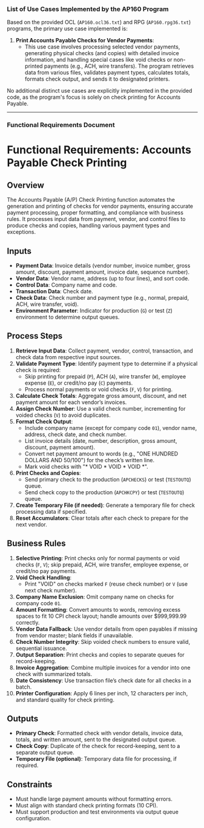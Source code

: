 ### List of Use Cases Implemented by the AP160 Program

Based on the provided OCL (`AP160.ocl36.txt`) and RPG (`AP160.rpg36.txt`) programs, the primary use case implemented is:

1. **Print Accounts Payable Checks for Vendor Payments**:
   - This use case involves processing selected vendor payments, generating physical checks (and copies) with detailed invoice information, and handling special cases like void checks or non-printed payments (e.g., ACH, wire transfers). The program retrieves data from various files, validates payment types, calculates totals, formats check output, and sends it to designated printers.

No additional distinct use cases are explicitly implemented in the provided code, as the program's focus is solely on check printing for Accounts Payable.

---

### Functional Requirements Document



# Functional Requirements: Accounts Payable Check Printing

## Overview
The Accounts Payable (A/P) Check Printing function automates the generation and printing of checks for vendor payments, ensuring accurate payment processing, proper formatting, and compliance with business rules. It processes input data from payment, vendor, and control files to produce checks and copies, handling various payment types and exceptions.

## Inputs
- **Payment Data**: Invoice details (vendor number, invoice number, gross amount, discount, payment amount, invoice date, sequence number).
- **Vendor Data**: Vendor name, address (up to four lines), and sort code.
- **Control Data**: Company name and code.
- **Transaction Data**: Check date.
- **Check Data**: Check number and payment type (e.g., normal, prepaid, ACH, wire transfer, void).
- **Environment Parameter**: Indicator for production (`G`) or test (`Z`) environment to determine output queues.

## Process Steps
1. **Retrieve Input Data**: Collect payment, vendor, control, transaction, and check data from respective input sources.
2. **Validate Payment Type**: Identify payment type to determine if a physical check is required:
   - Skip printing for prepaid (`P`), ACH (`A`), wire transfer (`W`), employee expense (`E`), or credit/no pay (`C`) payments.
   - Process normal payments or void checks (`F`, `V`) for printing.
3. **Calculate Check Totals**: Aggregate gross amount, discount, and net payment amount for each vendor’s invoices.
4. **Assign Check Number**: Use a valid check number, incrementing for voided checks (`V`) to avoid duplicates.
5. **Format Check Output**:
   - Include company name (except for company code `01`), vendor name, address, check date, and check number.
   - List invoice details (date, number, description, gross amount, discount, payment amount).
   - Convert net payment amount to words (e.g., "ONE HUNDRED DOLLARS AND 50/100") for the check’s written line.
   - Mark void checks with "* VOID * VOID * VOID *".
6. **Print Checks and Copies**:
   - Send primary check to the production (`APCHECKS`) or test (`TESTOUTQ`) queue.
   - Send check copy to the production (`APCHKCPY`) or test (`TESTOUTQ`) queue.
7. **Create Temporary File (if needed)**: Generate a temporary file for check processing data if specified.
8. **Reset Accumulators**: Clear totals after each check to prepare for the next vendor.

## Business Rules
1. **Selective Printing**: Print checks only for normal payments or void checks (`F`, `V`); skip prepaid, ACH, wire transfer, employee expense, or credit/no pay payments.
2. **Void Check Handling**:
   - Print "VOID" on checks marked `F` (reuse check number) or `V` (use next check number).
3. **Company Name Exclusion**: Omit company name on checks for company code `01`.
4. **Amount Formatting**: Convert amounts to words, removing excess spaces to fit 10 CPI check layout; handle amounts over $999,999.99 correctly.
5. **Vendor Data Fallback**: Use vendor details from open payables if missing from vendor master; blank fields if unavailable.
6. **Check Number Integrity**: Skip voided check numbers to ensure valid, sequential issuance.
7. **Output Separation**: Print checks and copies to separate queues for record-keeping.
8. **Invoice Aggregation**: Combine multiple invoices for a vendor into one check with summarized totals.
9. **Date Consistency**: Use transaction file’s check date for all checks in a batch.
10. **Printer Configuration**: Apply 6 lines per inch, 12 characters per inch, and standard quality for check printing.

## Outputs
- **Primary Check**: Formatted check with vendor details, invoice data, totals, and written amount, sent to the designated output queue.
- **Check Copy**: Duplicate of the check for record-keeping, sent to a separate output queue.
- **Temporary File (optional)**: Temporary data file for processing, if required.

## Constraints
- Must handle large payment amounts without formatting errors.
- Must align with standard check printing formats (10 CPI).
- Must support production and test environments via output queue configuration.

